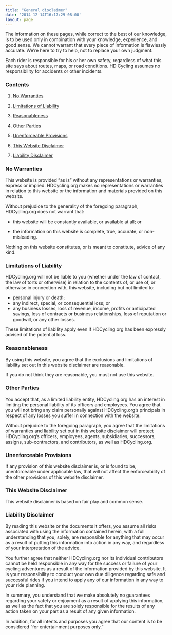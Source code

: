 ```yaml
---
title: "General disclaimer"
date: '2014-12-14T16:17:29-08:00'
layout: page
---
```


The information on these pages, while correct to the best of our knowledge, is to be used only in combination with your knowledge, experience, and good sense. We cannot warrant that every piece of information is flawlessly accurate. We’re here to try to help, not to replace your own judgment.

Each rider is responsible for his or her own safety, regardless of what this site says about routes, maps, or road conditions. HD Cycling assumes no responsibility for accidents or other incidents.

### Contents

1. [No Warranties](#No_Warranties)

2. [Limitations of Liability](#Limitations_of_Liability)

3. [Reasonableness](#Reasonableness)

4. [Other Parties](#Other_Parties)

5. [Unenforceable Provisions](#Unenforceable_Provisions)

6. [This Website Disclaimer](#This_Website_Disclaimer)

7. [Liability Disclaimer](#Liability_Disclaimer)

### No Warranties

This website is provided “as is” without any representations or warranties, express or implied. HDCycling.org makes no representations or warranties in relation to this website or the information and materials provided on this website.

Without prejudice to the generality of the foregoing paragraph, HDCycling.org does not warrant that:

- this website will be constantly available, or available at all; or

- the information on this website is complete, true, accurate, or non-misleading.

Nothing on this website constitutes, or is meant to constitute, advice of any kind.

### Limitations of Liability

HDCycling.org will not be liable to you (whether under the law of contact, the law of torts or otherwise) in relation to the contents of, or use of, or otherwise in connection with, this website, including but not limited to:

- personal injury or death;
- any indirect, special, or consequential loss; or
- any business losses, loss of revenue, income, profits or anticipated savings, loss of contracts or business relationships, loss of reputation or goodwill, or any other losses.

These limitations of liability apply even if HDCycling.org has been expressly advised of the potential loss.

### Reasonableness

By using this website, you agree that the exclusions and limitations of liability set out in this website disclaimer are reasonable.

If you do not think they are reasonable, you must not use this website.

### Other Parties

You accept that, as a limited liability entity, HDCycling.org has an interest in limiting the personal liability of its officers and employees. You agree that you will not bring any claim personally against HDCycling.org’s principals in respect of any losses you suffer in connection with the website.

Without prejudice to the foregoing paragraph, you agree that the limitations of warranties and liability set out in this website disclaimer will protect HDCycling.org’s officers, employees, agents, subsidiaries, successors, assigns, sub-contractors, and contributors, as well as HDCycling.org.

### Unenforceable Provisions

If any provision of this website disclaimer is, or is found to be, unenforceable under applicable law, that will not affect the enforceability of the other provisions of this website disclaimer.

### This Website Disclaimer

This website disclaimer is based on fair play and common sense.

### Liability Disclaimer

By reading this website or the documents it offers, you assume all risks associated with using the information contained herein, with a full understanding that you, solely, are responsible for anything that may occur as a result of putting this information into action in any way, and regardless of your interpretation of the advice.

You further agree that neither HDCycling.org nor its individual contributors cannot be held responsible in any way for the success or failure of your cycling adventures as a result of the information provided by this website. It is your responsibility to conduct your own due diligence regarding safe and successful rides if you intend to apply any of our information in any way to your ride planning.

In summary, you understand that we make absolutely no guarantees regarding your safety or enjoyment as a result of applying this information, as well as the fact that you are solely responsible for the results of any action taken on your part as a result of any given information.

In addition, for all intents and purposes you agree that our content is to be considered “for entertainment purposes only.”

